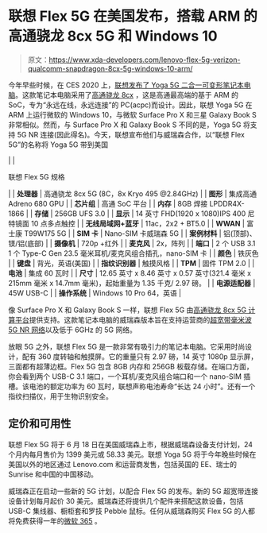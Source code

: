 # 联想 Flex 5G 在美国发布，搭载 ARM 的高通骁龙 8cx 5G 和 Windows 10

> 原文：<https://www.xda-developers.com/lenovo-flex-5g-verizon-qualcomm-snapdragon-8cx-5g-windows-10-arm/>

今年早些时候，在 CES 2020 上，[联想发布了 Yoga 5G 二合一可变形笔记本电脑](https://www.xda-developers.com/lenovo-announces-yoga-5g-laptop-qualcomm-snapdragon-8cx/)。这款笔记本电脑采用了[高通骁龙 8cx](https://www.xda-developers.com/qualcomm-snapdragon-8cx-always-on-always-connected-pc/) ，这是高通最高端的基于 ARM 的 SoC，专为“永远在线，永远连接”的 PC(acpc)而设计。因此，联想 Yoga 5G 在 ARM 上运行微软的 Windows 10，与微软 Surface Pro X 和三星 Galaxy Book S 非常相似。然而，与 Surface Pro X 和 Galaxy Book S 不同的是，Yoga 5G 将支持 5G NR 连接(因此得名)。今天，联想宣布他们与威瑞森合作，以“联想 Flex 5G”的名称将 Yoga 5G 带到美国

|  | 

联想 Flex 5G 规格

 |
| **处理器** | 高通骁龙 8cx 5G (8C，8x Kryo 495 @2.84GHz) |
| **图形** | 集成高通 Adreno 680 GPU |
| **芯片组** | 高通 SoC 平台 |
| **内存** | 8GB 焊接 LPDDR4X-1866 |
| **存储** | 256GB UFS 3.0 |
| **显示** | 14 英寸 FHD(1920 x 1080)IPS 400 尼特镜面 10 点多点触控 |
| **无线局域网+蓝牙** | 11ac，2x2 + BT5.0 |
| **WWAN** | 富士康 T99W175 5G |
| **SIM 卡** | Nano-SIM 卡威瑞森 5G |
| **案例材料** | 铝(顶部)、镁/铝(底部) |
| **摄像机** | 720p +红外 |
| **麦克风** | 2x，阵列 |
| **端口** | 2 个 USB 3.1 1 个 Type-C Gen 23.5 毫米耳机/麦克风组合插孔，nano-SIM 卡 |
| **颜色** | 铁灰色 |
| **键盘** | 背光，英语(美国) |
| **指纹识别器** | 触摸风格 |
| **TPM** | 固件 TPM 2.0 |
| **电池** | 集成 60 瓦时 |
| **尺寸** | 12.65 英寸 x 8.46 英寸 x 0.57 英寸(321.4 毫米 x 215mm 毫米 x 14.7mm 毫米)，起始重量为 1.35 千克/ 2.97 磅。 |
| **电源适配器** | 45W USB-C |
| **操作系统** | Windows 10 Pro 64，英语 |

像 Surface Pro X 和 Galaxy Book S 一样，联想 Flex 5G 由[高通骁龙 8cx 5G 计算平台](https://www.xda-developers.com/qualcomm-snapdragon-8cx-always-on-always-connected-pc/)提供支持。这款笔记本电脑的威瑞森版本旨在支持运营商的[超宽带毫米波 5G NR 网络](https://www.xda-developers.com/verizon-5g-network-cities/)以及低于 6GHz 的 5G 网络。

放眼 5G 之外，联想 Flex 5G 是一款非常有吸引力的笔记本电脑。它采用时尚设计，配有 360 度转轴和触摸屏。它的重量只有 2.97 磅，14 英寸 1080p 显示屏，三面都有超薄边框。Flex 5G 包含 8GB 内存和 256GB 板载存储。在端口方面，你会看到两个 USB-C 3.1 端口，一个耳机/麦克风组合端口和一个 nano-SIM 插槽。该电池的额定功率为 60 瓦时，联想声称电池寿命“长达 24 小时”。还有一个指纹扫描仪，用于生物识别安全。

## 定价和可用性

联想 Flex 5G 将于 6 月 18 日在美国威瑞森上市，根据威瑞森设备支付计划，24 个月内每月售价为 1399 美元或 58.33 美元。联想 Yoga 5G 将于今年晚些时候在美国以外的地区通过 Lenovo.com 和运营商发售，包括英国的 EE、瑞士的 Sunrise 和中国的中国移动。

威瑞森正在启动一些新的 5G 计划，以配合 Flex 5G 的发布。新的 5G 超宽带连接设备计划每月起价 30 美元。威瑞森还将提供几个配件来搭配这款设备，包括 USB-C 集线器、橱柜套和罗技 Pebble 鼠标。任何从威瑞森购买 Flex 5G 的人都将免费获得一年的[微软 365](https://www.xda-developers.com/microsoft-365-family-safety-microsoft-teams-consumers/) 。